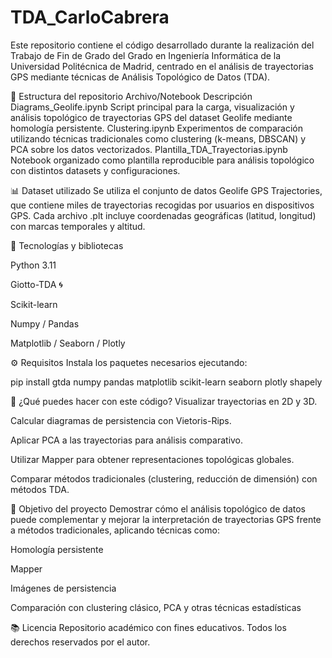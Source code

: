 # TDA_CarloCabrera
Este repositorio contiene el código desarrollado durante la realización del Trabajo de Fin de Grado del Grado en Ingeniería Informática de la Universidad Politécnica de Madrid, centrado en el análisis de trayectorias GPS mediante técnicas de Análisis Topológico de Datos (TDA).

📁 Estructura del repositorio
Archivo/Notebook	Descripción
Diagrams_Geolife.ipynb	Script principal para la carga, visualización y análisis topológico de trayectorias GPS del dataset Geolife mediante homología persistente.
Clustering.ipynb	Experimentos de comparación utilizando técnicas tradicionales como clustering (k-means, DBSCAN) y PCA sobre los datos vectorizados.
Plantilla_TDA_Trayectorias.ipynb	Notebook organizado como plantilla reproducible para análisis topológico con distintos datasets y configuraciones.

📊 Dataset utilizado
Se utiliza el conjunto de datos Geolife GPS Trajectories, que contiene miles de trayectorias recogidas por usuarios en dispositivos GPS. Cada archivo .plt incluye coordenadas geográficas (latitud, longitud) con marcas temporales y altitud.

🧠 Tecnologías y bibliotecas

Python 3.11

Giotto-TDA 🌀

Scikit-learn

Numpy / Pandas

Matplotlib / Seaborn / Plotly

⚙️ Requisitos
Instala los paquetes necesarios ejecutando:

pip install gtda numpy pandas matplotlib scikit-learn seaborn plotly shapely

🚀 ¿Qué puedes hacer con este código?
Visualizar trayectorias en 2D y 3D.

Calcular diagramas de persistencia con Vietoris-Rips.

Aplicar PCA a las trayectorias para análisis comparativo.

Utilizar Mapper para obtener representaciones topológicas globales.

Comparar métodos tradicionales (clustering, reducción de dimensión) con métodos TDA.

📌 Objetivo del proyecto
Demostrar cómo el análisis topológico de datos puede complementar y mejorar la interpretación de trayectorias GPS frente a métodos tradicionales, aplicando técnicas como:

Homología persistente

Mapper

Imágenes de persistencia

Comparación con clustering clásico, PCA y otras técnicas estadísticas

📚 Licencia
Repositorio académico con fines educativos. Todos los derechos reservados por el autor.
